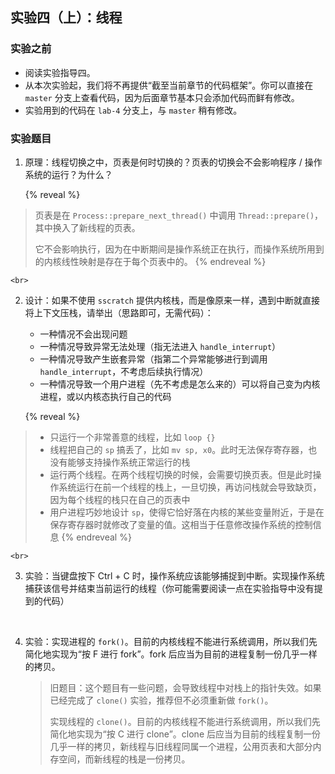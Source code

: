 ## 实验四（上）：线程

### 实验之前

- 阅读实验指导四。
- 从本次实验起，我们将不再提供“截至当前章节的代码框架”。你可以直接在 `master` 分支上查看代码，因为后面章节基本只会添加代码而鲜有修改。
- 实验用到的代码在 `lab-4` 分支上，与 `master` 稍有修改。

### 实验题目

1.  原理：线程切换之中，页表是何时切换的？页表的切换会不会影响程序 / 操作系统的运行？为什么？

    {% reveal %}
> 页表是在 `Process::prepare_next_thread()` 中调用 `Thread::prepare()`，其中换入了新线程的页表。
>
> 它不会影响执行，因为在中断期间是操作系统正在执行，而操作系统所用到的内核线性映射是存在于每个页表中的。
    {% endreveal %}

    <br>
2.  设计：如果不使用 `sscratch` 提供内核栈，而是像原来一样，遇到中断就直接将上下文压栈，请举出（思路即可，无需代码）：
    - 一种情况不会出现问题
    - 一种情况导致异常无法处理（指无法进入 `handle_interrupt`）
    - 一种情况导致产生嵌套异常（指第二个异常能够进行到调用 `handle_interrupt`，不考虑后续执行情况）
    - 一种情况导致一个用户进程（先不考虑是怎么来的）可以将自己变为内核进程，或以内核态执行自己的代码

    {% reveal %}
> - 只运行一个非常善意的线程，比如 `loop {}`
> - 线程把自己的 `sp` 搞丢了，比如 `mv sp, x0`。此时无法保存寄存器，也没有能够支持操作系统正常运行的栈
> - 运行两个线程。在两个线程切换的时候，会需要切换页表。但是此时操作系统运行在前一个线程的栈上，一旦切换，再访问栈就会导致缺页，因为每个线程的栈只在自己的页表中
> - 用户进程巧妙地设计 `sp`，使得它恰好落在内核的某些变量附近，于是在保存寄存器时就修改了变量的值。这相当于任意修改操作系统的控制信息
    {% endreveal %}

    <br>
3.  实验：当键盘按下 Ctrl + C 时，操作系统应该能够捕捉到中断。实现操作系统捕获该信号并结束当前运行的线程（你可能需要阅读一点在实验指导中没有提到的代码）

    <br>
4.  实验：实现进程的 `fork()`。目前的内核线程不能进行系统调用，所以我们先简化地实现为“按 F 进行 fork”。fork 后应当为目前的进程复制一份几乎一样的拷贝。

    > 旧题目：这个题目有一些问题，会导致线程中对栈上的指针失效。如果已经完成了 `clone()` 实验，推荐但不必须重新做 `fork()`。
    > 
    > 实现线程的 `clone()`。目前的内核线程不能进行系统调用，所以我们先简化地实现为“按 C 进行 clone”。clone 后应当为目前的线程复制一份几乎一样的拷贝，新线程与旧线程同属一个进程，公用页表和大部分内存空间，而新线程的栈是一份拷贝。
